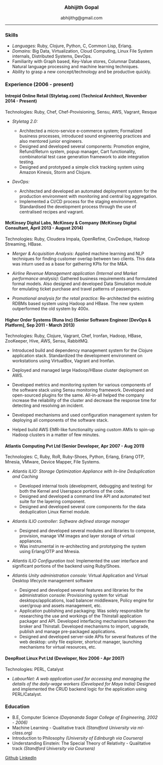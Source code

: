 ### <center> Abhijith Gopal </center>

<center> abhijithg@gmail.com  </center>

---

### Skills

* *Languages:* Ruby, Clojure, Python, C, Common Lisp, Erlang.
* *Domains:* Big Data, Virtualization, Cloud Computing, Linux File System internals, Distributed Systems, DevOps.
* Familiarity with Graph based, Key-Value stores, Columnar Databases, Natural language processing and machine learning techniques.
* Ability to grasp a new concept/technology and be productive quickly.

### Experience  (2006 - present)

#### Intrepid Online Retail (Styletag.com) (Technical Architect, November 2014 - Present)

Technologies: Ruby, Chef, Chef-Provisioning, Sensu, AWS, Vagrant, Resque

* *Styletag 2.0:*
  * Architected a micro-service e-commerce system; Formalized business processes, introduced sound engineering practices and also mentored junior engineers.
  * Designed and developed several components: Promotion engine, Refund/Return system, popup manager, Cart functionality, combinatorial test case generation framework to aide integration testing.
  * Designed and prototyped a simple click tracking system using Amazon Kinesis, Storm and Clojure.

* *DevOps:*
  * Architected and developed an automated deployment system for the production environment with monitoring and central log aggregation.
  * Implemented a CI/CD process for the staging environment. Standardised the development process through the use of centralised recipes and vagrant.


#### McKinsey Digital Labs, McKinsey & Company (McKinsey Digital Consultant, April 2013 - August 2014)

Technologies: Ruby, Cloudera Impala, OpenRefine, CsvDedupe, Hadoop Streaming, HBase.

* *Merger & Acquisition Analysis:* Applied machine learning and NLP techniques for finding customer overlap between two clients. This data was inturn used as a base for gathering KPIs for the M&A.

* *Airline Revenue Management application (Internal and Market performance analysis)*: Gathered business requirements and formulated formal models. Also designed and developed Data Simulation module for emulating ticket purchase and travel patterns of passengers.

* *Promotional analysis for the retail practice:* Re-architected the existing RDBMs based system using Hadoop and HBase. The new system outperformed the old system by 400x.


#### Higher Order Systems (Runa Inc) (Senior Software Engineer [DevOps & Platform], Sep 2011 - March 2013)

Technologies: Ruby, Clojure, Vagrant, Chef, Ironfan, Hadoop, HBase, ZooKeeper, Hive, AWS, Sensu, RabbitMQ.

* Introduced build and dependency management system for the Clojure application stack. Standardized the development environment on workstations using VirtualBox, Vagrant and Ironfan.

* Deployed and managed large Hadoop/HBase cluster deployment on AWS.

* Developed metrics and monitoring system for various components of the software stack using Sensu monitoring framework. Developed and open-sourced plugins for the same. All-in-all helped the company increase the reliability of the cluster and decrease the response time for detecting and resolving an incident.

* Developed mechanisms and used configuration management system for deploying all components of the software stack.

* Helped build AWS EMR-like functionality using custom AMIs to spin-up Hadoop clusters in a matter of few minutes.


#### Atlantis Computing Pvt Ltd (Senior Developer, Apr 2007 - Aug 2011)


Technologies: C, Ruby, RoR, Ruby-Shoes, Python, Erlang, Erlang OTP, Mnesia, VMware, Device Mapper, File Systems.


* *Atlantis ILIO: Storage Optimization Appliance with In-line Deduplication and Caching*

    * Developed internal tools (development, debugging and testing) for both the Kernel and Userspace portions of the code.
    * Designed and developed a command line API and automated test suite for the layering component.
    * Designed and developed several core components for the data deduplication Linux Kernel module.


* *Atlantis ILIO controller: Software defined storage manager*

    * Designed and developed several modules and libraries to compose, provision, manage VM images and layer storage of virtual appliances.
    * Was instrumental in re-architecting and prototyping the system using Erlang/OTP and Mnesia.

* *Atlantis ILIO Configuration tool:* Implemented the user interface and significant portions of the backend using Ruby/Shoes.

* *Atlantis Unity administration console:* Virtual Application and Virtual Desktop lifecycle management software
    * Designed and developed several features and libraries for the administration console: Provisioning system for virtual desktops/applications, load balancer middleware, Policy engine for user/group and assets management, etc.
    * Application publishing and packaging: Was solely responsible for researching the use and workings of the Thinstall application packager and API. Developed interfacing mechanisms between the broker and Thinstall. Developed mechanisms to import, upgrade, publish and manage pre-packaged applications.
    * Designed and developed server-side APIs for several features of the web desktop: unity file explorer, shortcut manager, launching mechanisms for virtual resources, etc.


#### DeepRoot Linux Pvt Ltd (Developer, Nov 2006 - Apr 2007)

Technologies: PERL, Catalyst

* *LabourNet: A web application used for accessing and managing the details of the daily-wage workers (Developed for Maya India)*
  Designed and implemented the CRUD backend logic for the application using PERL/Catalyst.

### Education

* B.E, Computer Science *(Dayananda Sagar College of Engineering, 2002 - 2006)*
* Machine Learning - Qualitative track *(Standford University via ml-class.org)*
* Introduction to Philosophy *(University of Edinburgh via Coursera)*
* Understanding Einstein: The Special Theory of Relativity - Qualitative track *(Standford University via Coursera)*

[Github](https://github.com/abhijith) [LinkedIn](https://www.linkedin.com/in/abhijithg)

